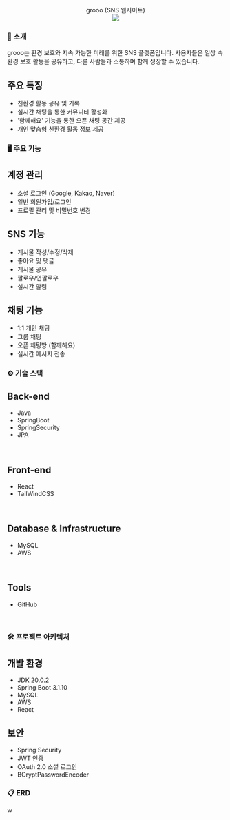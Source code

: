 <div align="center">

grooo (SNS 웹사이트)
<br/>
<img src="https://img.shields.io/badge/프로젝트 기간-2024.02~2024.06-green?style=flat&logoColor=white" />
</div>

### 📝 소개
grooo는 환경 보호와 지속 가능한 미래를 위한 SNS 플랫폼입니다. 사용자들은 일상 속 환경 보호 활동을 공유하고, 다른 사람들과 소통하며 함께 성장할 수 있습니다.

## 주요 특징
- 친환경 활동 공유 및 기록
- 실시간 채팅을 통한 커뮤니티 활성화
- '함께해요' 기능을 통한 오픈 채팅 공간 제공
- 개인 맞춤형 친환경 활동 정보 제공

### 🖥 주요 기능
## 계정 관리
- 소셜 로그인 (Google, Kakao, Naver)
- 일반 회원가입/로그인
- 프로필 관리 및 비밀번호 변경

## SNS 기능
- 게시물 작성/수정/삭제
- 좋아요 및 댓글
- 게시물 공유
- 팔로우/언팔로우
- 실시간 알림

## 채팅 기능
- 1:1 개인 채팅
- 그룹 채팅
- 오픈 채팅방 (함께해요)
- 실시간 메시지 전송

### ⚙ 기술 스택
## Back-end
- Java
- SpringBoot
- SpringSecurity
- JPA
<br/>

## Front-end
- React
- TailWindCSS
<br/>

## Database & Infrastructure
- MySQL
- AWS
<br/>

## Tools
- GitHub
<br/>

### 🛠️ 프로젝트 아키텍처
## 개발 환경
- JDK 20.0.2
- Spring Boot 3.1.10
- MySQL
- AWS
- React

## 보안
- Spring Security
- JWT 인증
- OAuth 2.0 소셜 로그인
- BCryptPasswordEncoder

### 📋 ERD
w

